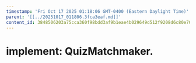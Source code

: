 ```yaml
---
timestamp: 'Fri Oct 17 2025 01:18:06 GMT-0400 (Eastern Daylight Time)'
parent: '[[../20251017_011806.3fca3eaf.md]]'
content_id: 3848506203a75cca360f98bdd3af9b1eae4b029649d512f9208d6c80e7043404
---
```


# implement: QuizMatchmaker.
